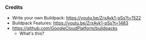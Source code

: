 ### Credits
- Write your own Buildpack: https://youtu.be/ZrxAyk1-pSs?t=1522
- Buildpack Features: https://youtu.be/ZrxAyk1-pSs?t=1483
- https://github.com/GoogleCloudPlatform/buildpacks
  - What's this?
